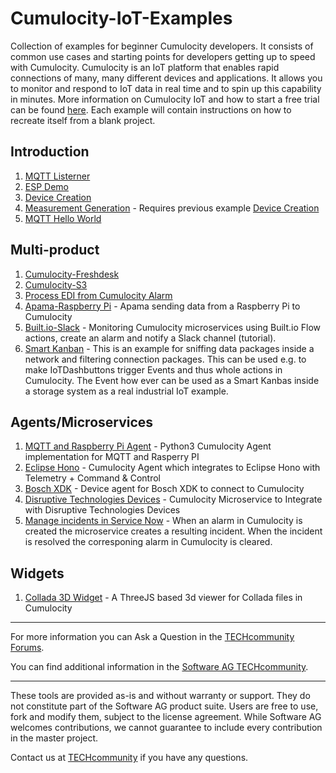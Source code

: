 # Cumulocity-IoT-Examples
Collection of examples for beginner Cumulocity developers. It consists of common use cases and starting points for developers getting up to speed with Cumulocity. Cumulocity is an IoT platform that enables rapid connections of many, many different devices and applications. It allows you to monitor and respond to IoT data in real time and to spin up this capability in minutes. More information on Cumulocity IoT and how to start a free trial can be found [here](https://www.softwareag.cloud/site/product/cumulocity-iot.html#/). Each example will contain instructions on how to recreate itself from a blank project. 

## Introduction

 1. [MQTT Listerner](https://github.com/SoftwareAG/cumulocity-iot-examples/tree/master/mqtt-listener)
 1. [ESP Demo](https://github.com/SoftwareAG/cumulocity-iot-examples/tree/master/ESP%20Demo)
 1. [Device Creation](https://github.com/SoftwareAG/cumulocity-iot-examples/tree/master/devicecreation)
 1. [Measurement Generation](https://github.com/SoftwareAG/cumulocity-iot-examples/tree/master/measurement_generation) - Requires previous example [Device Creation](https://github.com/SoftwareAG/cumulocity-iot-examples/tree/master/devicecreation)
 1. [MQTT Hello World](https://github.com/SoftwareAG/c8y_hw_mqtt)
 

## Multi-product
 
 1. [Cumulocity-Freshdesk](https://github.com/SoftwareAG/webmethodsio-examples/tree/master/cumulocitytofreshdesk)
 1. [Cumulocity-S3](https://github.com/SoftwareAG/webmethodsio-examples/tree/master/cumulocity-s3)
 1. [Process EDI from Cumulocity Alarm](https://github.com/SoftwareAG/webmethods-b2b-examples/tree/master/c8y-wmio-hybrid-b2b-create-edi850)
 1. [Apama-Raspberry Pi](https://github.com/SoftwareAG/apama-cumulocity-raspberrypi) - Apama sending data from a Raspberry Pi to Cumulocity
 1. [Built.io-Slack](https://github.com/SoftwareAG/builtio-monitoring-cumulocity-microservices) - Monitoring Cumulocity microservices using Built.io Flow actions, create an alarm and notify a Slack channel (tutorial).
  1. [Smart Kanban](https://github.com/SoftwareAG/cumulocity-SmartKanban) - This is an example for sniffing data packages inside a network and filtering connection packages. This can be used e.g. to make IoTDashbuttons trigger Events and thus whole actions in Cumulocity. The Event how ever can be used as a Smart Kanbas inside a storage system as a real industrial IoT example.

## Agents/Microservices
 
1. [MQTT and Raspberry Pi Agent](https://github.com/SoftwareAG/c8yMQTT) - Python3 Cumulocity Agent implementation for MQTT and Rasperry PI
1. [Eclipse Hono](https://github.com/SoftwareAG/cumulocity-hono-agent) - Cumulocity Agent which integrates to Eclipse Hono with Telemetry + Command & Control
1. [Bosch XDK](https://github.com/SoftwareAG/cumulocity-xdk-agent) - Device agent for Bosch XDK to connect to Cumulocity 
1. [Disruptive Technologies Devices](https://github.com/SoftwareAG/cumulocity-dt-integration-microservice) - Cumulocity Microservice to Integrate with Disruptive Technologies Devices
1. [Manage incidents in Service Now](https://github.com/SoftwareAG/cumulocity-microservice-servicenow) - When an alarm in Cumulocity is created the microservice creates a resulting incident. When the incident is resolved the corresponing alarm in Cumulocity is cleared.

## Widgets

1. [Collada 3D Widget](https://github.com/SoftwareAG/cumulocity-collada-3d-widget) - A ThreeJS based 3d viewer for Collada files in Cumulocity
______________________
For more information you can Ask a Question in the [TECHcommunity Forums](http://tech.forums.softwareag.com/techjforum/forums/list.page?product=cumulocity).

You can find additional information in the [Software AG TECHcommunity](http://techcommunity.softwareag.com/home/-/product/name/cumulocity).
______________________
These tools are provided as-is and without warranty or support. They do not constitute part of the Software AG product suite. Users are free to use, fork and modify them, subject to the license agreement. While Software AG welcomes contributions, we cannot guarantee to include every contribution in the master project.

Contact us at [TECHcommunity](mailto:technologycommunity@softwareag.com?subject=Github/SoftwareAG) if you have any questions.
